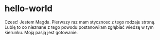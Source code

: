 # hello-world
Czesc! 
Jestem Magda. Pierwszy raz mam stycznosc z tego rodzaju stroną. Lubię to co nieznane z tego powodu postanowiłam zgłębiać wiedzę w tym kierunku. Moją pasją jest gotowanie. 




